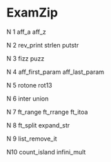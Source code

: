 # ExamZip


N 1 	aff_a			  	aff_z

N 2 	rev_print			strlen			putstr

N 3 	fizz puzz

N 4	aff_first_param	    aff_last_param

N 5 	rotone				rot13

N 6 	inter				union
	
N 7	ft_range			ft_rrange		ft_itoa

N 8 	ft_split			expand_str

N 9	list_remove_it

N10	count_island		infini_mult
